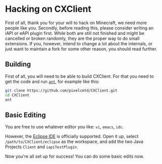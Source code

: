# Hacking on CXClient

First of all, thank you for your will to hack on Minecraft, we need more people
like you. Secondly, before reading this, please consider writing an iAPI or eAPI
plugin first. While both are still not finished and might be cancelled or broken
randomly, they are the proper way to do small extensions. If you, however,
intend to change a lot about the internals, or just want to maintain a fork for
some other reason, you should read further.

## Building

First of all, you will need to be able to build CXClient. For that you need to
get the code and run [`ant`](https://ant.apache.org/), for example like this:

```sh
git clone https://github.com/pixelcmtd/CXClient.git
cd CXClient
ant
```

## Basic Editing

You are free to use whatever editor you like: `vi`, `emacs`, `idc`.

However, the [Eclipse IDE](https://www.eclipse.org/eclipseide/) is officially
supported. Open it up, select `/path/to/CXClient/eclipse` as the workspace, and
add the two Java Projects `Client` and `iapiTestPlugin`.

Now you're all set up for success! You can do some basic edits now.

<!--TODO: implementation details-->
